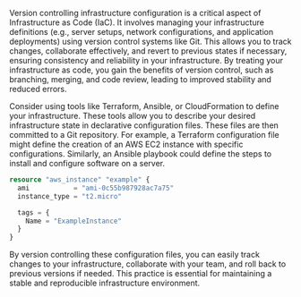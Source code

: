 Version controlling infrastructure configuration is a critical aspect of Infrastructure as Code (IaC). It involves managing your infrastructure definitions (e.g., server setups, network configurations, and application deployments) using version control systems like Git. This allows you to track changes, collaborate effectively, and revert to previous states if necessary, ensuring consistency and reliability in your infrastructure. By treating your infrastructure as code, you gain the benefits of version control, such as branching, merging, and code review, leading to improved stability and reduced errors.

Consider using tools like Terraform, Ansible, or CloudFormation to define your infrastructure. These tools allow you to describe your desired infrastructure state in declarative configuration files. These files are then committed to a Git repository. For example, a Terraform configuration file might define the creation of an AWS EC2 instance with specific configurations. Similarly, an Ansible playbook could define the steps to install and configure software on a server.

```terraform
resource "aws_instance" "example" {
  ami           = "ami-0c55b987928ac7a75"
  instance_type = "t2.micro"

  tags = {
    Name = "ExampleInstance"
  }
}
```

By version controlling these configuration files, you can easily track changes to your infrastructure, collaborate with your team, and roll back to previous versions if needed. This practice is essential for maintaining a stable and reproducible infrastructure environment.